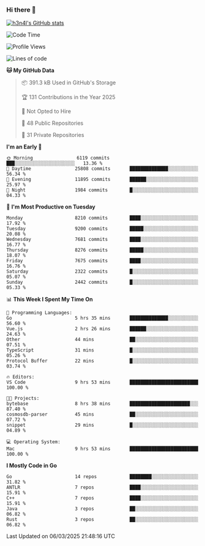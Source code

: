 ### Hi there 👋

[![h3n4l's GitHub stats](https://github-readme-stats.vercel.app/api?username=h3n4l&count_private=true&show_icons=true&theme=radical)](https://github.com/h3n4l/github-readme-stats)

<!--START_SECTION:waka-->
![Code Time](http://img.shields.io/badge/Code%20Time-2%2C086%20hrs%205%20mins-blue)

![Profile Views](http://img.shields.io/badge/Profile%20Views-0-blue)

![Lines of code](https://img.shields.io/badge/From%20Hello%20World%20I%27ve%20Written-17.6%20million%20lines%20of%20code-blue)

**🐱 My GitHub Data** 

> 📦 391.3 kB Used in GitHub's Storage 
 > 
> 🏆 131 Contributions in the Year 2025
 > 
> 🚫 Not Opted to Hire
 > 
> 📜 48 Public Repositories 
 > 
> 🔑 31 Private Repositories 
 > 
**I'm an Early 🐤** 

```text
🌞 Morning                6119 commits        ███░░░░░░░░░░░░░░░░░░░░░░   13.36 % 
🌆 Daytime                25808 commits       ██████████████░░░░░░░░░░░   56.34 % 
🌃 Evening                11895 commits       ██████░░░░░░░░░░░░░░░░░░░   25.97 % 
🌙 Night                  1984 commits        █░░░░░░░░░░░░░░░░░░░░░░░░   04.33 % 
```
📅 **I'm Most Productive on Tuesday** 

```text
Monday                   8210 commits        ████░░░░░░░░░░░░░░░░░░░░░   17.92 % 
Tuesday                  9200 commits        █████░░░░░░░░░░░░░░░░░░░░   20.08 % 
Wednesday                7681 commits        ████░░░░░░░░░░░░░░░░░░░░░   16.77 % 
Thursday                 8276 commits        █████░░░░░░░░░░░░░░░░░░░░   18.07 % 
Friday                   7675 commits        ████░░░░░░░░░░░░░░░░░░░░░   16.76 % 
Saturday                 2322 commits        █░░░░░░░░░░░░░░░░░░░░░░░░   05.07 % 
Sunday                   2442 commits        █░░░░░░░░░░░░░░░░░░░░░░░░   05.33 % 
```


📊 **This Week I Spent My Time On** 

```text
💬 Programming Languages: 
Go                       5 hrs 35 mins       ██████████████░░░░░░░░░░░   56.60 % 
Vue.js                   2 hrs 26 mins       ██████░░░░░░░░░░░░░░░░░░░   24.63 % 
Other                    44 mins             ██░░░░░░░░░░░░░░░░░░░░░░░   07.51 % 
TypeScript               31 mins             █░░░░░░░░░░░░░░░░░░░░░░░░   05.26 % 
Protocol Buffer          22 mins             █░░░░░░░░░░░░░░░░░░░░░░░░   03.74 % 

🔥 Editors: 
VS Code                  9 hrs 53 mins       █████████████████████████   100.00 % 

🐱‍💻 Projects: 
bytebase                 8 hrs 38 mins       ██████████████████████░░░   87.40 % 
cosmosdb-parser          45 mins             ██░░░░░░░░░░░░░░░░░░░░░░░   07.72 % 
snippet                  29 mins             █░░░░░░░░░░░░░░░░░░░░░░░░   04.89 % 

💻 Operating System: 
Mac                      9 hrs 53 mins       █████████████████████████   100.00 % 
```

**I Mostly Code in Go** 

```text
Go                       14 repos            ████████░░░░░░░░░░░░░░░░░   31.82 % 
ANTLR                    7 repos             ████░░░░░░░░░░░░░░░░░░░░░   15.91 % 
C++                      7 repos             ████░░░░░░░░░░░░░░░░░░░░░   15.91 % 
Java                     3 repos             ██░░░░░░░░░░░░░░░░░░░░░░░   06.82 % 
Rust                     3 repos             ██░░░░░░░░░░░░░░░░░░░░░░░   06.82 % 
```




 Last Updated on 06/03/2025 21:48:16 UTC
<!--END_SECTION:waka-->

